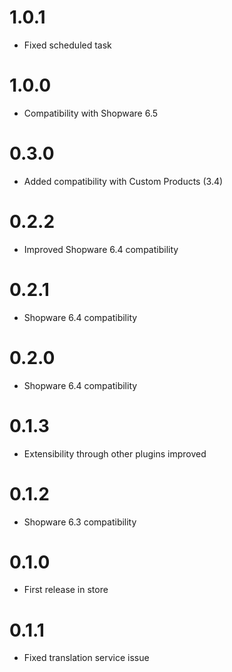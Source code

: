 # 1.0.1

- Fixed scheduled task

# 1.0.0

- Compatibility with Shopware 6.5

# 0.3.0

- Added compatibility with Custom Products (3.4)

# 0.2.2

- Improved Shopware 6.4 compatibility

# 0.2.1

- Shopware 6.4 compatibility

# 0.2.0

- Shopware 6.4 compatibility

# 0.1.3

- Extensibility through other plugins improved

# 0.1.2

- Shopware 6.3 compatibility

# 0.1.0

* First release in store

# 0.1.1

* Fixed translation service issue

